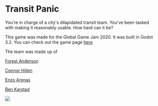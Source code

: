 # Transit Panic

You're in charge of a city's dilapidated transit team. You've been tasked with making it reasonably usable. How hard can it be?

This game was made for the Global Game Jam 2020. It was built in Godot 3.2. You can check out the game page [here](https://globalgamejam.org/2020/games/transit-panic-8)

The team was made up of

[Forest Anderson](https://github.com/AngelOnFira)

[Connor Hillen](https://github.com/chillen)

[Enzo Arenas](https://github.com/EnderZone)

[Ben Karstad](https://github.com/theArcticGiant)

![](/Repair/Assets/Images/still1.png)